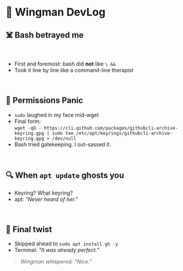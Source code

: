 # 📝 Wingman DevLog

## ☠️ Bash betrayed me

 <br>
 
- First and foremost: bash did **not** like `\ &&`
- Took it line by line like a command-line therapist

 <br>
 
## 🛑 Permissions Panic

- `sudo` laughed in my face mid-wget
- Final form:  
  `wget -qO - https://cli.github.com/packages/githubcli-archive-keyring.gpg | sudo tee /etc/apt/keyrings/githubcli-archive-keyring.gpg > /dev/null`
- Bash tried gatekeeping. I out-sassed it.

 <br>
 
## 🔍 When `apt update` ghosts you

 
- Keyring? What keyring?
- apt: *"Never heard of her."*

 <br/>
 
## 🤡 Final twist

 
- Skipped ahead to `sudo apt install gh -y`
- Terminal: _"It was already perfect."_

> *Wingman whispered: “Nice.”*

